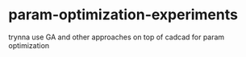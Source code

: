 # param-optimization-experiments
trynna use GA and other approaches on top of cadcad for param optimization
